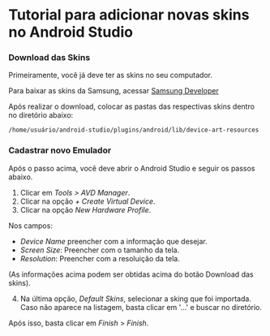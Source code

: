 # Tutorial para adicionar novas skins no Android Studio

### Download das Skins 

Primeiramente, você já deve ter as skins no seu computador. 

Para baixar as skins da Samsung, acessar [Samsung Developer](https://developer.samsung.com/galaxy-emulator-skin/overview.html)

Após realizar o download, colocar as pastas das respectivas skins dentro no diretório abaixo:

```/home/usuário/android-studio/plugins/android/lib/device-art-resources```

### Cadastrar novo Emulador

Após o passo acima, você deve abrir o Android Studio e seguir os passos abaixo.

1. Clicar em _Tools > AVD Manager_.
2. Clicar na opção _+ Create Virtual Device_.
3. Clicar na opção _New Hardware Profile_.

Nos campos:
- _Device Name_ preencher com a informação que desejar. 
- _Screen Size_: Preencher com o tamanho da tela. 
- _Resolution_: Preencher com a resoluição da tela.

(As informações acima podem ser obtidas acima do botão Download das skins).

4. Na última opção, _Default Skins_, selecionar a sking que foi importada. Caso não aparece na listagem, basta clicar em '...' e buscar no diretório.

Após isso, basta clicar em _Finish_ > _Finish_. 

